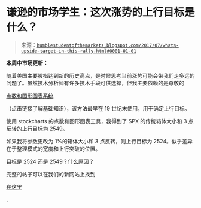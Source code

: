 <!--yml

类别：未分类

日期：2024-05-18 02:51:08

-->

# 谦逊的市场学生：这次涨势的上行目标是什么？

> 来源：[`humblestudentofthemarkets.blogspot.com/2017/07/whats-upside-target-in-this-rally.html#0001-01-01`](https://humblestudentofthemarkets.blogspot.com/2017/07/whats-upside-target-in-this-rally.html#0001-01-01)

**本周中市场更新：**

随着美国主要股指达到新的历史高点，是时候思考当前涨势可能会带我们走多远的问题了。虽然技术分析师有许多技术手段可供选择，但我主要依赖的是尊敬的

[点数和图形图表系统](http://stockcharts.com/school/doku.php?st=point+and+figure&id=chart_school:chart_analysis:pnf_charts:pnf_basics)

（点击链接了解基础知识），该方法最早在 19 世纪末使用，用于确定上行目标。

使用 stockcharts 的点数和图形图表工具，我得到了 SPX 的传统箱体大小和 3 点反转的上行目标为 2549。

如果我将参数更改为 1%的箱体大小和 3 点反转，则上行目标为 2524。似乎差异在于整理模式的宽度和上行突破的位置。

目标是 2524 还是 2549？什么原因？

完整的帖子可以在我们的新网站上找到

[在这里](https://humblestudentofthemarkets.com/2017/07/19/whats-the-upside-target-in-this-rally/)

．
